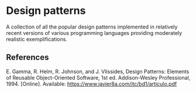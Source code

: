 # Design patterns
A collection of all the popular design patterns implemented in relatively recent versions of various programming languages providing moderately realistic exemplifications.

References
----------
E. Gamma, R. Helm, R. Johnson, and J. Vlissides, Design Patterns: Elements of Reusable Object-Oriented Software, 1st ed. Addison-Wesley Professional, 1994. [Online]. Available: https://www.javier8a.com/itc/bd1/articulo.pdf

‌
